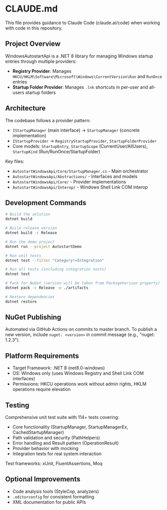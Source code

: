 # CLAUDE.md

This file provides guidance to Claude Code (claude.ai/code) when working with code in this repository.

## Project Overview

WindowsAutostartApi is a .NET 8 library for managing Windows startup entries through multiple providers:
- **Registry Provider**: Manages `HKCU/HKLM\Software\Microsoft\Windows\CurrentVersion\Run` and `RunOnce` entries
- **Startup Folder Provider**: Manages `.lnk` shortcuts in per-user and all-users startup folders

## Architecture

The codebase follows a provider pattern:
- `IStartupManager` (main interface) → `StartupManager` (concrete implementation)
- `IStartupProvider` → `RegistryStartupProvider`, `StartupFolderProvider`
- Core models: `StartupEntry`, `StartupScope` (CurrentUser/AllUsers), `StartupKind` (Run/RunOnce/StartupFolder)

Key files:
- `AutostartWindowsApi/Core/StartupManager.cs` - Main orchestrator
- `AutostartWindowsApi/Abstractions/` - Interfaces and models
- `AutostartWindowsApi/Core/` - Provider implementations
- `AutostartWindowsApi/Interop/` - Windows Shell Link COM interop

## Development Commands

```bash
# Build the solution
dotnet build

# Build release version
dotnet build -c Release

# Run the demo project
dotnet run --project AutostartDemo

# Run unit tests
dotnet test --filter "Category!=Integration"

# Run all tests (including integration tests)
dotnet test

# Pack for NuGet (version will be taken from PackageVersion property)
dotnet pack -c Release -o ./artifacts

# Restore dependencies
dotnet restore
```

## NuGet Publishing

Automated via GitHub Actions on commits to master branch. To publish a new version, include `nuget: <version>` in commit message (e.g., "nuget: 1.2.3").

## Platform Requirements

- Target Framework: .NET 8 (net8.0-windows)
- OS: Windows only (uses Windows Registry and Shell Link COM interfaces)
- Permissions: HKCU operations work without admin rights, HKLM operations require elevation

## Testing

Comprehensive unit test suite with 114+ tests covering:
- Core functionality (StartupManager, StartupManagerEx, CachedStartupManager)
- Path validation and security (PathHelpers)
- Error handling and Result pattern (OperationResult)
- Provider behavior with mocking
- Integration tests for real system interaction

Test frameworks: xUnit, FluentAssertions, Moq

## Optional Improvements

- Code analysis tools (StyleCop, analyzers)
- `.editorconfig` for consistent formatting
- XML documentation for public APIs